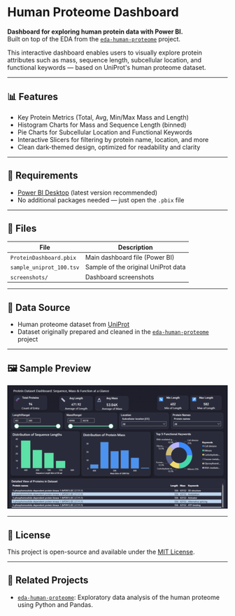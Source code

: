 # Human Proteome Dashboard

**Dashboard for exploring human protein data with Power BI.**  
Built on top of the EDA from the [`eda-human-proteome`](https://github.com/NahidRH/EDA_human_proteome) project.

This interactive dashboard enables users to visually explore protein attributes such as mass, sequence length, subcellular location, and functional keywords — based on UniProt's human proteome dataset.

---

## 📊 Features

- Key Protein Metrics (Total, Avg, Min/Max Mass and Length)
- Histogram Charts for Mass and Sequence Length (binned)
- Pie Charts for Subcellular Location and Functional Keywords
- Interactive Slicers for filtering by protein name, location, and more
- Clean dark-themed design, optimized for readability and clarity

---

## 🔧 Requirements

- [Power BI Desktop](https://powerbi.microsoft.com/desktop/) (latest version recommended)
- No additional packages needed — just open the `.pbix` file

---

## 📁 Files

| File                          | Description                          |
|-------------------------------|--------------------------------------|
| `ProteinDashboard.pbix`       | Main dashboard file (Power BI)       |
| `sample_uniprot_100.tsv`             | Sample of the original UniProt data  |
| `screenshots/`                | Dashboard screenshots                |

---

## 🧬 Data Source

- Human proteome dataset from [UniProt](https://www.uniprot.org/)
- Dataset originally prepared and cleaned in the [`eda-human-proteome`](https://github.com/NahidRH/EDA_human_proteome) project

---

## 🖼 Sample Preview


![Dashboard Preview](screenshots/dashboard_preview.png)

---

## 📄 License

This project is open-source and available under the [MIT License](LICENSE).

---

## 🔗 Related Projects

- [`eda-human-proteome`](https://github.com/NahidRH/EDA_human_proteome): Exploratory data analysis of the human proteome using Python and Pandas.

